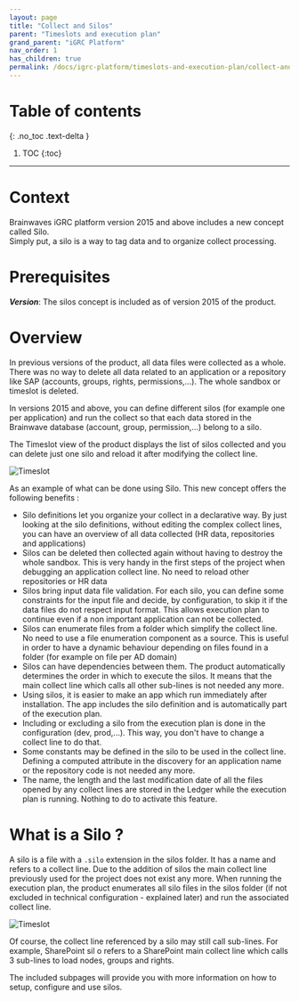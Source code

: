 ```yaml
---
layout: page
title: "Collect and Silos"
parent: "Timeslots and execution plan"
grand_parent: "iGRC Platform"
nav_order: 1
has_children: true
permalink: /docs/igrc-platform/timeslots-and-execution-plan/collect-and-sillos/
---
```


# Table of contents
{: .no_toc .text-delta }

1. TOC
{:toc}
---

# Context

Brainwaves iGRC platform version 2015 and above includes a new concept called Silo.   
Simply put, a silo is a way to tag data and to organize collect processing.     

# Prerequisites

**_Version_**:  The silos concept is included as of version 2015 of the product.  

# Overview

In previous versions of the product, all data files were collected as a whole. There was no way to delete all data related to an application or a repository like SAP (accounts, groups, rights, permissions,...). The whole sandbox or timeslot is deleted.    

In versions 2015 and above, you can define different silos (for example one per application) and run the collect so that each data stored in the Brainwave database (account, group, permission,...) belong to a silo.     

The Timeslot view of the product displays the list of silos collected and you can delete just one silo and reload it after modifying the collect line.     

![Timeslot](igrc-platform/timeslots-and-execution-plan/images/Show_timeslots.PNG "Timeslot")   

As an example of what can be done using Silo. This new concept offers the following benefits :    

- Silo definitions let you organize your collect in a declarative way. By just looking at the silo definitions, without editing the complex collect lines, you can have an overview of all data collected (HR data, repositories and applications)
- Silos can be deleted then collected again without having to destroy the whole sandbox. This is very handy in the first steps of the project when debugging an application collect line. No need to reload other repositories or HR data
- Silos bring input data file validation. For each silo, you can define some constraints for the input file and decide, by configuration, to skip it if the data files do not respect input format. This allows execution plan to continue even if a non important application can not be collected.
- Silos can enumerate files from a folder which simplify the collect line. No need to use a file enumeration component as a source. This is useful in order to have a dynamic behaviour depending on files found in a folder (for example on file per AD domain)
- Silos can have dependencies between them. The product automatically determines the order in which to execute the silos. It means that the main collect line which calls all other sub-lines is not needed any more.
- Using silos, it is easier to make an app which run immediately after installation. The app includes the silo definition and is automatically part of the execution plan.
- Including or excluding a silo from the execution plan is done in the configuration (dev, prod,...). This way, you don't have to change a collect line to do that.
- Some constants may be defined in the silo to be used in the collect line. Defining a computed attribute in the discovery for an application name or the repository code is not needed any more.
- The name, the length and the last modification date of all the files opened by any collect lines are stored in the Ledger while the execution plan is running. Nothing to do to activate this feature.

# What is a Silo ?

A silo is a file with a `.silo` extension in the silos folder. It has a name and refers to a collect line. Due to the addition of silos the main collect line previously used for the project does not exist any more. When running the execution plan, the product enumerates all silo files in the silos folder (if not excluded in technical configuration - explained later) and run the associated collect line.

![Timeslot](igrc-platform/timeslots-and-execution-plan/images/Silo.PNG "Timeslot")   

Of course, the collect line referenced by a silo may still call sub-lines. For example, SharePoint sil   o refers to a SharePoint main collect line which calls 3 sub-lines to load nodes, groups and rights.  

The included subpages will provide you with more information on how to setup, configure and use silos.  
